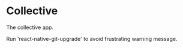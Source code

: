 # Collective
The collective app.


Run 'react-native-git-upgrade' to avoid frustrating warning message.
